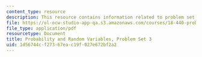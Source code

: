 ```yaml
---
content_type: resource
description: This resource contains information related to problem set 3.
file: https://ol-ocw-studio-app-qa.s3.amazonaws.com/courses/18-440-probability-and-random-variables-spring-2014/1d56744cf27367eac19f027e672bf2a2_MIT18_440S14_ProblemSet3.pdf
file_type: application/pdf
resourcetype: Document
title: Probability and Random Variables, Problem Set 3
uid: 1d56744c-f273-67ea-c19f-027e672bf2a2
---
```

